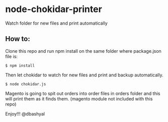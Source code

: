 # node-chokidar-printer
Watch folder for new files and print automatically

## How to:

Clone this repo and run npm install on the same folder where package.json file is:

```
$ npm install
```

Then let chokidar to watch for new files and print and backup automatically.

```
$ node chokidar.js
```

Magento is going to spit out orders into order files in orders folder and this will print them as it finds them. (magento module not included with this repo)

Enjoy!!!
@dbashyal